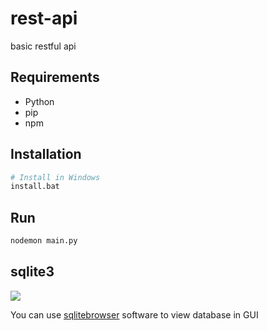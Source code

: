 # rest-api
 basic restful api


## Requirements
- Python
- pip
- npm

## Installation
```py
# Install in Windows
install.bat
```

## Run
```cmd
nodemon main.py
```


## sqlite3

![](https://i.imgur.com/ULWHETj.png)

You can use [sqlitebrowser](https://sqlitebrowser.org/dl/) software to view database in GUI 